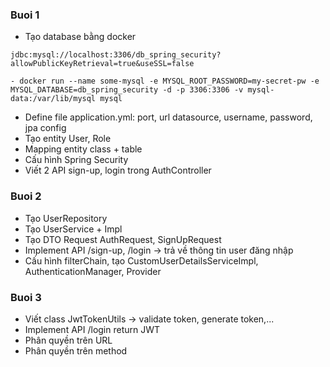 ### Buoi 1

- Tạo database bằng docker

```
jdbc:mysql://localhost:3306/db_spring_security?allowPublicKeyRetrieval=true&useSSL=false

- docker run --name some-mysql -e MYSQL_ROOT_PASSWORD=my-secret-pw -e MYSQL_DATABASE=db_spring_security -d -p 3306:3306 -v mysql-data:/var/lib/mysql mysql

```

- Define file application.yml: port, url datasource, username, password, jpa config
- Tạo entity User, Role
- Mapping entity class + table
- Cấu hình Spring Security
- Viết 2 API sign-up, login trong AuthController

### Buoi 2

- Tạo UserRepository
- Tạo UserService + Impl
- Tạo DTO Request AuthRequest, SignUpRequest
- Implement API /sign-up, /login -> trả về thông tin user đăng nhập
- Cấu hình filterChain, tạo CustomUserDetailsServiceImpl, AuthenticationManager, Provider

### Buoi 3

- Viết class JwtTokenUtils -> validate token, generate token,...
- Implement API /login return JWT
- Phân quyền trên URL
- Phân quyền trên method